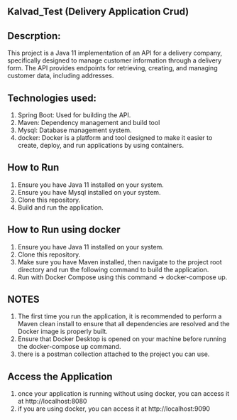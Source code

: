 ## Kalvad_Test (Delivery Application Crud)

## Descrption:
This project is a Java 11 implementation of an API for a delivery company, specifically designed to manage customer information through a delivery form. The API provides endpoints for retrieving, creating, and managing customer data, including addresses.

## Technologies used: 
1. Spring Boot: Used for building the API.
2. Maven: Dependency management and build tool
3. Mysql: Database management system.
4. docker: Docker is a platform and tool designed to make it easier to create, deploy, and run applications by using containers.

## How to Run

1. Ensure you have Java 11 installed on your system.
2. Ensure you have Mysql installed on your system.
3. Clone this repository.
4. Build and run the application.

## How to Run using docker   

1. Ensure you have Java 11 installed on your system.
2. Clone this repository.
3. Make sure you have Maven installed, then navigate to the project root directory and run the following command to build the application.
4. Run with Docker Compose using this command -> docker-compose up.

## NOTES
1. The first time you run the application, it is recommended to perform a Maven clean install to ensure that all dependencies are resolved and the Docker image is properly built.
2. Ensure that Docker Desktop is opened on your machine before running the docker-compose up command.
3. there is a postman collection attached to the project you can use.


## Access the Application
1. once your application is running without using docker, you can access it at http://localhost:8080
2. if you are using docker, you can access it at http://localhost:9090




